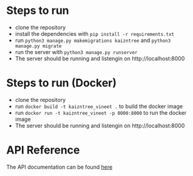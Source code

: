 # Steps to run
- clone the repository
- install the dependencies with `pip install -r requirements.txt`
- run `python3 manage.py makemigrations kaizntree` and `python3 manage.py migrate`
- run the server with `python3 manage.py runserver`
- The server should be running and listengin on http://localhost:8000

# Steps to run (Docker)
- clone the repository
- run `docker build -t kaizntree_vineet .` to build the docker image
- run `docker run -t kaizntree_vineet -p 8000:8000` to run the docker image
- The server should be running and listengin on http://localhost:8000

# API Reference
The API documentation can be found [here](https://app.swaggerhub.com/apis/VKALGHATGI192_1/calander-ai/1.0.0)
